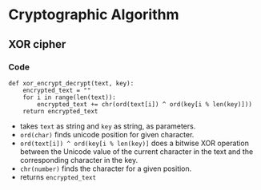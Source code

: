 # Cryptographic Algorithm


## XOR cipher

### Code

```
def xor_encrypt_decrypt(text, key):
    encrypted_text = ""
    for i in range(len(text)):
        encrypted_text += chr(ord(text[i]) ^ ord(key[i % len(key)]))
    return encrypted_text
```

- takes `text` as string and `key` as string, as parameters.
- `ord(char)` finds unicode position for given character.
- `ord(text[i]) ^ ord(key[i % len(key)]` does a bitwise XOR operation between the Unicode value of the current character in the text and the corresponding character in the key.
- `chr(number)` finds the character for a given position.
- returns `encrypted_text`
